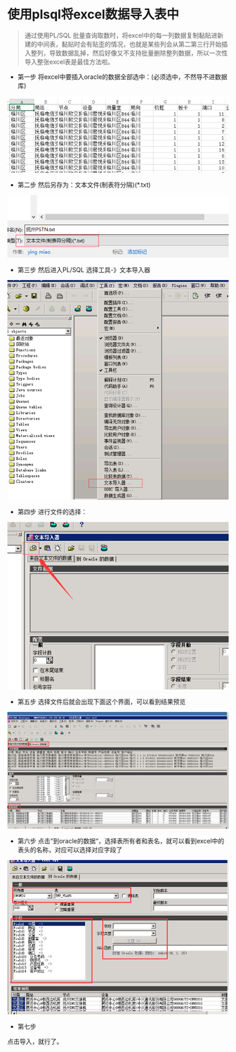# 使用plsql将excel数据导入表中

> 通过使用PL/SQL 批量查询取数时，将excel中的每一列数据复制黏贴进新建的中间表，黏贴时会有贴歪的情况，也就是某些列会从第二第三行开始插入整列，导致数据乱掉，然后好像又不支持批量删除整列数据，所以一次性导入整张excel表是最佳方法啦。

* 第一步
将excel中要插入oracle的数据全部选中：(必须选中，不然导不进数据库)

![x](../images/oracle-excle-01.png)

* 第二步
然后另存为：文本文件(制表符分隔)(*.txt)

![x](../images/oracle-excle-02.png)
* 第三步
然后进入PL/SQL 选择工具-》文本导入器

![x](../images/oracle-excle-03.png)
* 第四步
进行文件的选择：

![x](../images/oracle-excle-04.png)
* 第五步
选择文件后就会出现下面这个界面，可以看到结果预览

![x](../images/oracle-excle-05.png)
* 第六步
点击“到oracle的数据“，选择表所有者和表名，就可以看到excel中的表头的名称，对应可以选择对应字段了

![x](../images/oracle-excle-06.png)
* 第七步

点击导入，就行了。

